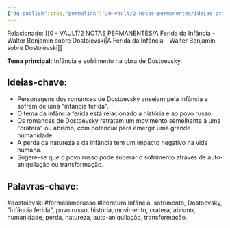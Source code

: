 ```yaml
---
{"dg-publish":true,"permalink":"/0-vault/2-notas-permanentes/ideias-principais-do-texto-infancia-e-sofrimento-na-obra-de-dostoievski/","tags":["permanente","dostoievski","formalismorusso","literatura"],"dgHomeLink":true,"dgShowLocalGraph":true,"dgShowFileTree":true,"dgEnableSearch":true,"noteIcon":""}
---
```


Relacionado: [[0 - VAULT/2 NOTAS PERMANENTES/A Ferida da Infância - Walter Benjamin sobre Dostoievski\|A Ferida da Infância - Walter Benjamin sobre Dostoievski]]

**Tema principal:** Infância e sofrimento na obra de Dostoevsky.

## **Ideias-chave:**
- Personagens dos romances de Dostoevsky anseiam pela infância e sofrem de uma "infância ferida".
- O tema da infância ferida está relacionado à história e ao povo russo.
- Os romances de Dostoevsky retratam um movimento semelhante a uma "cratera" ou abismo, com potencial para emergir uma grande humanidade.
- A perda da natureza e da infância tem um impacto negativo na vida humana.
- Sugere-se que o povo russo pode superar o sofrimento através de auto-aniquilação ou transformação.

## **Palavras-chave:**
#dostoievski #formalismorusso #literatura 
 Infância, sofrimento, Dostoevsky, "infância ferida", povo russo, história, movimento, cratera, abismo, humanidade, perda, natureza, auto-aniquilação, transformação.